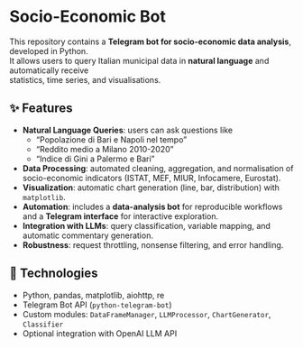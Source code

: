 # Socio-Economic Bot

This repository contains a **Telegram bot for socio-economic data analysis**, developed in Python.  
It allows users to query Italian municipal data in **natural language** and automatically receive  
statistics, time series, and visualisations.

## ✨ Features
- **Natural Language Queries**: users can ask questions like  
  - “Popolazione di Bari e Napoli nel tempo”  
  - “Reddito medio a Milano 2010-2020”  
  - “Indice di Gini a Palermo e Bari”  
- **Data Processing**: automated cleaning, aggregation, and normalisation of socio-economic indicators (ISTAT, MEF, MIUR, Infocamere, Eurostat).  
- **Visualization**: automatic chart generation (line, bar, distribution) with `matplotlib`.  
- **Automation**: includes a **data-analysis bot** for reproducible workflows and a **Telegram interface** for interactive exploration.  
- **Integration with LLMs**: query classification, variable mapping, and automatic commentary generation.  
- **Robustness**: request throttling, nonsense filtering, and error handling.  

## 🔧 Technologies
- Python, pandas, matplotlib, aiohttp, re  
- Telegram Bot API (`python-telegram-bot`)  
- Custom modules: `DataFrameManager`, `LLMProcessor`, `ChartGenerator`, `Classifier`  
- Optional integration with OpenAI LLM API  
